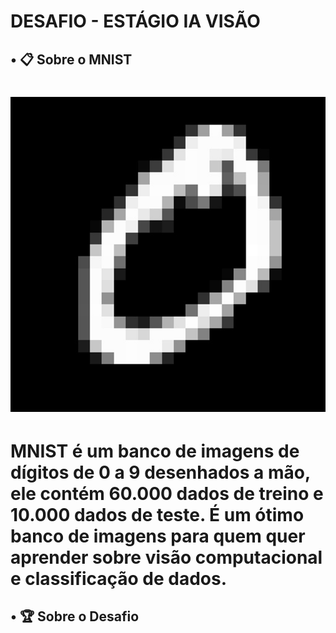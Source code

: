 # DESAFIO - ESTÁGIO IA VISÃO 

## • 📋 Sobre o MNIST

<h1 align='center'>
  <img src='GIF-MNIST-700x.gif'>
 <h1/>
  
  
  MNIST é um banco de imagens de dígitos de 0 a 9 desenhados a mão, ele contém 60.000 dados de treino e 10.000 dados de teste. É um ótimo banco de imagens para quem quer aprender  sobre visão computacional e classificação de dados.

  
## • 🏆 Sobre o Desafio
  
